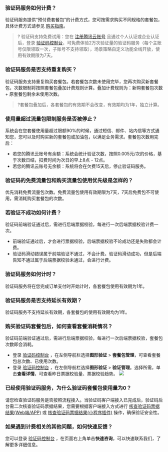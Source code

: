 ### 验证码服务如何计费？
验证码服务提供“预付费套餐包”的计费方式，您可按需求购买不同规格的套餐包，具体计费方式请参见 [购买指南](https://cloud.tencent.com/document/product/1110/36337)。
>? 验证码支持免费试用：您在 [注册腾讯云账号](https://cloud.tencent.com/document/product/378/17985) 且通过个人认证或企业认证后，登录 [验证码控制台](https://console.cloud.tencent.com/captcha/graphical)，可免费体验2万次验证量的验证码服务（每个主账号仅限领取一次，子账号不支持领取），场景策略自定义功能全线开放，使用有效期限为7天。

### 验证码服务是否支持重复购买？
验证码服务支持重复购买套餐包。若套餐包次数未使用完毕，您再次购买新套餐包，次数限制将按照套餐包叠加计费规则计算。叠加计费规则为：新购套餐包次数 + 原套餐包剩余未使用次数。
>?套餐包叠加后，各套餐包的有效期不会改变，有效期均为1年，独立计算。

### 使用量超过流量包限制服务是否被停止？
系统会在您套餐使用量超过限额90%的时候，通过短信、邮件、站内信等方式通知您，您可以及时购买新的套餐包或加油包，以满足业务需求。套餐包次数用完后：
- 若您的腾讯云账号有余额：系统会统计验证次数，按照0.005元/次的价格，基于次数日结，扣费时间为次日的早上8点 - 12点。
- 若您的腾讯云账号无余额：系统将会在欠费15天后，停止验证码服务。

### 验证码的免费流量包和购买流量包使用优先级是怎样的？
优先消耗免费流量包次数。免费流量包使用有效期限为7天，7天后免费包不可使用，需消耗购买套餐包的次数。

### 若验证不成功如何计费？
验证码前端验证通过后，需进行后端票据校验，每进行一次后端票据校验计费一次。
- 前端验证通过后，才会进行票据校验，后端票据校验不论成功还是失败都会计费。
- 验证码滑动错误属于前端验证不通过，不会计费。验证码滑动成功，但是后端告知不通过属于后端票据校验未通过，会进行计费。

### 验证码服务如何计时？
验证码服务将在您完成订单支付时开始计时，各套餐包使用有效期为1年。

### 验证码服务是否支持延长有效期？
验证码服务不支持延长有效期，各套餐包的使用有效期均为1年。

### 购买验证码套餐包后，如何查看套餐消耗情况？
验证码前端验证通过后，需进行后端票据校验，每进行一次后端票据校验，套餐包次数即会消耗。

 - 登录 [验证码控制台](https://console.cloud.tencent.com/captcha/graphical) ，在左侧导航栏选择**图形验证** > **套餐包管理**，可查看套餐包总次数、已使用次数。
 - 登录 [验证码控制台](https://console.cloud.tencent.com/captcha/graphical) ，在左侧导航栏选择**图形验证** > **验证管理**。选择所需，单击**查看详情**，可查看昨日票据校验量、票据校验趋势。
 ![](https://qcloudimg.tencent-cloud.cn/raw/3b67c51156949e6aa001cf30ba572272.png)


### 已经使用验证码服务，为什么验证码套餐包使用量为0？
请您检查验证码服务是否按照流程接入。当验证码客户端接入已完成后，验证码后台需二次核查验证码票据结果，您需要根据客户端接入方式进行 [核查验证码票据结果(Web端/APP)](https://cloud.tencent.com/document/product/1110/36926) 或 [核查验证码票据结果(小程序插件)](https://cloud.tencent.com/document/product/1110/48499) 操作，确保验证安全性。

### 如果遇到计费相关的其他问题，如何快速反馈？
您可以登录 [验证码控制台](https://console.cloud.tencent.com/captcha/graphical) ，在页面右上角单击**快速咨询**，可以快速联系我们，了解更多详细信息。

